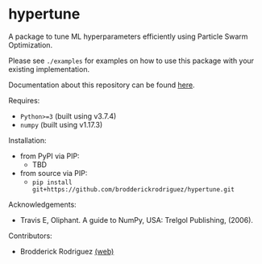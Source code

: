 # hypertune
A package to tune ML hyperparameters efficiently using Particle Swarm Optimization.

Please see `./examples` for examples on how to use this package with your existing implementation.

Documentation about this repository can be found [here](http://brodderick.com/projects/hypertune).

Requires:
* `Python>=3` (built using v3.7.4)
* `numpy` (built using v1.17.3)


Installation:
* from PyPI via PIP:
  * TBD
* from source via PIP:
  * `pip install git+https://github.com/brodderickrodriguez/hypertune.git`


Acknowledgements:
* Travis E, Oliphant. A guide to NumPy, USA: Trelgol Publishing, (2006).


Contributors:
* Brodderick Rodriguez [(web)](http://brodderick.com)